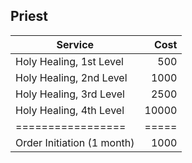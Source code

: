 ## Priest

| Service                    |  Cost |
| -------------------------- | ----: |
| Holy Healing, 1st Level    |   500 |
| Holy Healing, 2nd Level    |  1000 |
| Holy Healing, 3rd Level    |  2500 |
| Holy Healing, 4th Level    | 10000 |
| =================          | ===== |
| Order Initiation (1 month) |  1000 |